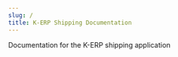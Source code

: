 ```yaml
---
slug: /
title: K-ERP Shipping Documentation
---
```


Documentation for the K-ERP shipping application

